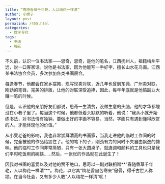 ```yaml
---
title: “春随香草千年艳，人以梅花一样清”
author: 小嫦子
layout: post
permalink: /465.html
categories:
  - 嫦子专栏
tags:
  - 书法
  - 梅花
---
```

不久前，认识一位书法家——思奇，思奇，是他的笔名，江西抚州人，祖籍梅州平远，说一口客家话。说他是书法家，因为他能写一手好字，擅长山水花鸟画。江西某书法协会会员，多次参加各类书画展会。

每逢春节，他都会在家乡摆摊，现写现卖对联，近几年也曾到东莞、广州卖对联，刚劲的笔锋，完美的排版，让他的对联深受追捧，因此，每年年底就是他搞副业大赚一笔的时候。

但是，认识他的亲朋好友们都说，思奇一生清贫，没做生意的头脑，他的才华都埋没在小巷子里了。每当这个时候，他都低着头默默的听着，他说：“我从小就开始练书法，对书法情有独钟。要做出好的字画不容易，当然，字画只有遇到懂得欣赏的人，才能体现他的价值。”  


  
从小受老爸的影响，我也非常崇拜清高的书画家，当我走进他的临时工作间的时候，完全被他的作品给震住了。他的笔下的子，刚劲有力的同时不失自由飘逸的韵味。他的临时工作间非常简陋，只有一张大圆桌子，就连调和颜料的工具也只是我们平时吃饭用的碗筷……然后，一张张的作品就在此诞生了！

因我对书画的喜爱以及对他的赞不绝口，思奇以一副对联相赠**“春随香草千年艳，人以梅花一样清”**。梅花，以它其“梅花香自苦寒来”傲骨，得千古世人称颂。在当今社会，又有多少人敢“人以梅花一样清”呢！